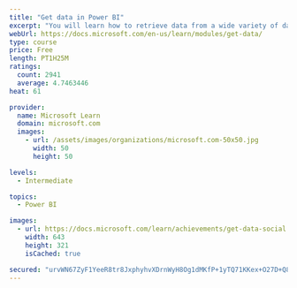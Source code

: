```yaml
---
title: "Get data in Power BI"
excerpt: "You will learn how to retrieve data from a wide variety of data sources, including Microsoft Excel, relational databases, and NoSQL data stores. You will also learn how to improve performance while retrieving data."
webUrl: https://docs.microsoft.com/en-us/learn/modules/get-data/
type: course
price: Free
length: PT1H25M
ratings:
  count: 2941
  average: 4.7463446
heat: 61

provider:
  name: Microsoft Learn
  domain: microsoft.com
  images:
    - url: /assets/images/organizations/microsoft.com-50x50.jpg
      width: 50
      height: 50

levels:
  - Intermediate

topics:
  - Power BI

images:
  - url: https://docs.microsoft.com/learn/achievements/get-data-social.png
    width: 643
    height: 321
    isCached: true

secured: "urvWN67ZyF1YeeR8tr8JxphyhvXDrnWyH8Og1dMKfP+1yTQ71KKex+O27D+Q8IpUOF8/JH7IGsatNxPIpRk0tG+kpwRP9xkT8+iLE+BJJklbkptXwhxx4PCEJReVyXzQxl05/0SNylNNe4P0vZlxt2esIB2+GeGfB+i1kZeqCp7LwkoojYc6Cpjos9OX9tVf3zhdPfT81yZQ3wSGKh0b0s4nsezcFN/98Ih4fmLeDIn1FVtg32IyAtWUJvZTPJEuNV9TTdgEkzyVqpD03+iy5UPmbmhxDagtXEYkBinfy5N5j44TFuxV+GC3MwkiPLM7KCBtEGxTLVUMl3WAd0acx0zj5AEl9y5pvvpF0YnXNyvkIn1izveqB0rwkTbHRefaBhwnABsWmVlfRDwmvG70bb9mzd+3LgspDPaeRjJHxqo=;zkXj/FOazMDg8dHO+hH1Ow=="
---
```


